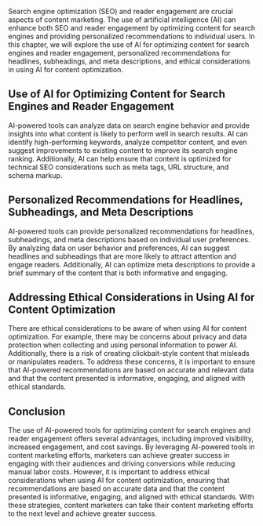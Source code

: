 
Search engine optimization (SEO) and reader engagement are crucial aspects of content marketing. The use of artificial intelligence (AI) can enhance both SEO and reader engagement by optimizing content for search engines and providing personalized recommendations to individual users. In this chapter, we will explore the use of AI for optimizing content for search engines and reader engagement, personalized recommendations for headlines, subheadings, and meta descriptions, and ethical considerations in using AI for content optimization.

Use of AI for Optimizing Content for Search Engines and Reader Engagement
-------------------------------------------------------------------------

AI-powered tools can analyze data on search engine behavior and provide insights into what content is likely to perform well in search results. AI can identify high-performing keywords, analyze competitor content, and even suggest improvements to existing content to improve its search engine ranking. Additionally, AI can help ensure that content is optimized for technical SEO considerations such as meta tags, URL structure, and schema markup.

Personalized Recommendations for Headlines, Subheadings, and Meta Descriptions
------------------------------------------------------------------------------

AI-powered tools can provide personalized recommendations for headlines, subheadings, and meta descriptions based on individual user preferences. By analyzing data on user behavior and preferences, AI can suggest headlines and subheadings that are more likely to attract attention and engage readers. Additionally, AI can optimize meta descriptions to provide a brief summary of the content that is both informative and engaging.

Addressing Ethical Considerations in Using AI for Content Optimization
----------------------------------------------------------------------

There are ethical considerations to be aware of when using AI for content optimization. For example, there may be concerns about privacy and data protection when collecting and using personal information to power AI. Additionally, there is a risk of creating clickbait-style content that misleads or manipulates readers. To address these concerns, it is important to ensure that AI-powered recommendations are based on accurate and relevant data and that the content presented is informative, engaging, and aligned with ethical standards.

Conclusion
----------

The use of AI-powered tools for optimizing content for search engines and reader engagement offers several advantages, including improved visibility, increased engagement, and cost savings. By leveraging AI-powered tools in content marketing efforts, marketers can achieve greater success in engaging with their audiences and driving conversions while reducing manual labor costs. However, it is important to address ethical considerations when using AI for content optimization, ensuring that recommendations are based on accurate data and that the content presented is informative, engaging, and aligned with ethical standards. With these strategies, content marketers can take their content marketing efforts to the next level and achieve greater success.
